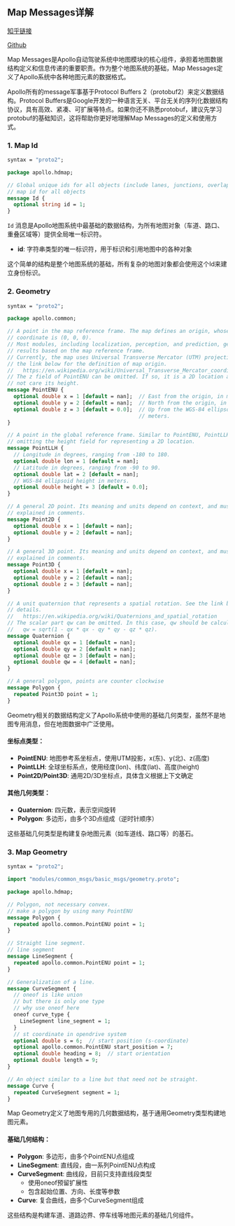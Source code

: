 <!-- filepath: c:\downloads\Apollo-Notes\map\MapMessages\map_messages.md -->
## Map Messages详解

[知乎链接]()

[Github]()

Map Messages是Apollo自动驾驶系统中地图模块的核心组件，承担着地图数据结构定义和信息传递的重要职责。作为整个地图系统的基础，Map Messages定义了Apollo系统中各种地图元素的数据格式。

Apollo所有的message军事基于Protocol Buffers 2（protobuf2）来定义数据结构。Protocol Buffers是Google开发的一种语言无关、平台无关的序列化数据结构协议，具有高效、紧凑、可扩展等特点。如果你还不熟悉protobuf，建议先学习protobuf的基础知识，这将帮助你更好地理解Map Messages的定义和使用方式。


### 1. Map Id

```protobuf
syntax = "proto2";

package apollo.hdmap;

// Global unique ids for all objects (include lanes, junctions, overlaps, etc).
// map id for all objects
message Id {
  optional string id = 1;
}
```

`Id` 消息是Apollo地图系统中最基础的数据结构，为所有地图对象（车道、路口、重叠区域等）提供全局唯一标识符。

- **id**: 字符串类型的唯一标识符，用于标识和引用地图中的各种对象

这个简单的结构是整个地图系统的基础，所有复杂的地图对象都会使用这个Id来建立身份标识。

### 2. Geometry

```protobuf
syntax = "proto2";

package apollo.common;

// A point in the map reference frame. The map defines an origin, whose
// coordinate is (0, 0, 0).
// Most modules, including localization, perception, and prediction, generate
// results based on the map reference frame.
// Currently, the map uses Universal Transverse Mercator (UTM) projection. See
// the link below for the definition of map origin.
//   https://en.wikipedia.org/wiki/Universal_Transverse_Mercator_coordinate_system
// The z field of PointENU can be omitted. If so, it is a 2D location and we do
// not care its height.
message PointENU {
  optional double x = 1 [default = nan];  // East from the origin, in meters.
  optional double y = 2 [default = nan];  // North from the origin, in meters.
  optional double z = 3 [default = 0.0];  // Up from the WGS-84 ellipsoid, in
                                          // meters.
}

// A point in the global reference frame. Similar to PointENU, PointLLH allows
// omitting the height field for representing a 2D location.
message PointLLH {
  // Longitude in degrees, ranging from -180 to 180.
  optional double lon = 1 [default = nan];
  // Latitude in degrees, ranging from -90 to 90.
  optional double lat = 2 [default = nan];
  // WGS-84 ellipsoid height in meters.
  optional double height = 3 [default = 0.0];
}

// A general 2D point. Its meaning and units depend on context, and must be
// explained in comments.
message Point2D {
  optional double x = 1 [default = nan];
  optional double y = 2 [default = nan];
}

// A general 3D point. Its meaning and units depend on context, and must be
// explained in comments.
message Point3D {
  optional double x = 1 [default = nan];
  optional double y = 2 [default = nan];
  optional double z = 3 [default = nan];
}

// A unit quaternion that represents a spatial rotation. See the link below for
// details.
//   https://en.wikipedia.org/wiki/Quaternions_and_spatial_rotation
// The scalar part qw can be omitted. In this case, qw should be calculated by
//   qw = sqrt(1 - qx * qx - qy * qy - qz * qz).
message Quaternion {
  optional double qx = 1 [default = nan];
  optional double qy = 2 [default = nan];
  optional double qz = 3 [default = nan];
  optional double qw = 4 [default = nan];
}

// A general polygon, points are counter clockwise
message Polygon {
  repeated Point3D point = 1;
}

```

Geometry相关的数据结构定义了Apollo系统中使用的基础几何类型，虽然不是地图专用消息，但在地图数据中广泛使用。

#### 坐标点类型：
- **PointENU**: 地图参考系坐标点，使用UTM投影，x(东)、y(北)、z(高度)
- **PointLLH**: 全球坐标系点，使用经度(lon)、纬度(lat)、高度(height)
- **Point2D/Point3D**: 通用2D/3D坐标点，具体含义根据上下文确定

#### 其他几何类型：
- **Quaternion**: 四元数，表示空间旋转
- **Polygon**: 多边形，由多个3D点组成（逆时针顺序）

这些基础几何类型是构建复杂地图元素（如车道线、路口等）的基石。


### 3. Map Geometry
```protobuf
syntax = "proto2";

import "modules/common_msgs/basic_msgs/geometry.proto";

package apollo.hdmap;

// Polygon, not necessary convex.
// make a polygon by using many PointENU
message Polygon {
  repeated apollo.common.PointENU point = 1;
}

// Straight line segment.
// line segment
message LineSegment {
  repeated apollo.common.PointENU point = 1;
}

// Generalization of a line.
message CurveSegment {
  // oneof is like union
  // but there is only one type
  // why use oneof here
  oneof curve_type {
    LineSegment line_segment = 1;
  }
  // st coordinate in opendrive system
  optional double s = 6;  // start position (s-coordinate)
  optional apollo.common.PointENU start_position = 7;
  optional double heading = 8;  // start orientation
  optional double length = 9;
}

// An object similar to a line but that need not be straight.
message Curve {
  repeated CurveSegment segment = 1;
}

```

Map Geometry定义了地图专用的几何数据结构，基于通用Geometry类型构建地图元素。

#### 基础几何结构：
- **Polygon**: 多边形，由多个PointENU点组成
- **LineSegment**: 直线段，由一系列PointENU点构成
- **CurveSegment**: 曲线段，目前只支持直线段类型
  - 使用oneof预留扩展性
  - 包含起始位置、方向、长度等参数
- **Curve**: 复合曲线，由多个CurveSegment组成

这些结构是构建车道、道路边界、停车线等地图元素的基础几何组件。


